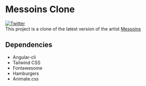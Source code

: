 # Messoins Clone
[![Twitter](https://img.shields.io/twitter/follow/baptisteirag.svg?style=social&label=Follow)](https://twitter.com/baptisteirag)<br />
This project is a clone of the latest version of the artist <a href="https://messoins.com/" target="_blank">Messoins</a>

## Dependencies
- Angular-cli
- Tailwind CSS
- Fontawesome
- Hamburgers
- Animate.css
